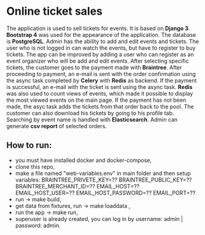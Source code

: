 # Online ticket sales

The application is used to sell tickets for events. It is based on **Django 3**. **Bootstrap 4** was used for the appearance of the application. 
The database is **PostgreSQL**.
Admin has the ability to add and edit events and tickets. The user who is not logged in can watch the events, but have to register to buy tickets.
The app can be improved by adding a user who can register as an event organizer who will be add and edit events.
After selecting specific tickets, the customer goes to the payment made with **Braintree**.
After proceeding to payment, an e-mail is sent with the order confirmation using the async task completed by **Celery** with **Redis** as backend.
If the payment is successful, an e-mail with the ticket is sent using the async task. **Redis** was also used to count views of events, which made it possible to display the most viewed events on the main page.
If the payment has not been made, the asyc task adds the tickets from that order back to the pool.
The customer can also download his tickets by going to his profile tab. Searching by event name is handled with **Elasticsearch**.
Admin can generate **csv report** of selected orders.


## How to run:
- you must have installed docker and docker-compose,
- clone this repo,
- make a file named "web-variables.env" in main folder and then setup variables:
BRAINTREE_PRIVETE_KEY=??
BRAINTREE_PUBLIC_KEY=??
BRAINTREE_MERCHANT_ID=??
EMAIL_HOST=??
EMAIL_HOST_USER=??
EMAIL_HOST_PASSWORD=??
EMAIL_PORT=??
- run -> make build,
- get data from fixtures, run -> make loaddata ,
- run the app -> make run,
- superuser is already created, you can log in by username: admin | password: admin.
